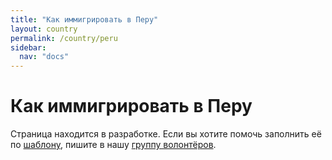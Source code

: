 ```yaml
---
title: "Как иммигрировать в Перу"
layout: country
permalink: /country/peru
sidebar:
  nav: "docs"
---
```


# Как иммигрировать в Перу

Страница находится в разработке. Если вы хотите помочь заполнить её по [шаблону](/template), пишите в нашу [группу волонтёров](https://t.me/+FHi3FnJaoWJkMDAx).
